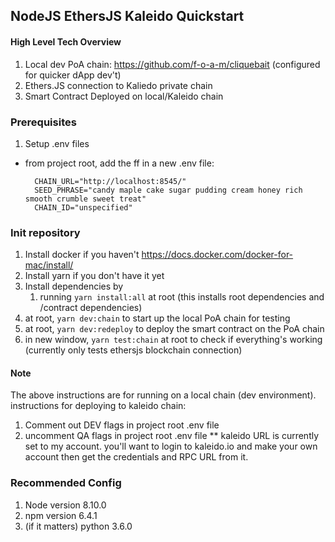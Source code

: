 ## NodeJS EthersJS Kaleido Quickstart

#### High Level Tech Overview

1. Local dev PoA chain: https://github.com/f-o-a-m/cliquebait (configured for quicker dApp dev't)
2. Ethers.JS connection to Kaliedo private chain
3. Smart Contract Deployed on local/Kaleido chain

### Prerequisites
1. Setup .env files
- from project root, add the ff in a new .env file:

		
		CHAIN_URL="http://localhost:8545/" 
		SEED_PHRASE="candy maple cake sugar pudding cream honey rich smooth crumble sweet treat"
		CHAIN_ID="unspecified"

### Init repository
1. Install docker if you haven't https://docs.docker.com/docker-for-mac/install/
2. Install yarn if you don't have it yet
3. Install dependencies by
	1. running `yarn install:all` at root (this installs root dependencies and /contract dependencies)
4. at root, `yarn dev:chain` to start up the local PoA chain for testing
5. at root, `yarn dev:redeploy` to deploy the smart contract on the PoA chain
6. in new window, `yarn test:chain` at root to check if everything's working (currently only tests ethersjs blockchain connection)

#### Note
The above instructions are for running on a local chain (dev environment). instructions for deploying to kaleido chain:
1. Comment out DEV flags in project root .env file
2. uncomment QA flags in project root .env file
** kaleido URL is currently set to my account. you'll want to login to kaleido.io and make your own account then get the credentials and RPC URL from it. 

### Recommended Config
1. Node version 8.10.0
2. npm version 6.4.1
3. (if it matters) python 3.6.0